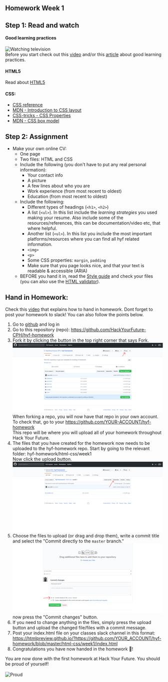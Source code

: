 ## Homework Week 1

## Step 1: Read and watch
#### Good learning practices
![Watching television](https://media.giphy.com/media/Sb7WSbjHFNIL6/giphy.gif)<br>
Before you start check out this [video](http://www.learningscientists.org/videos/) and/or this [article](https://www.cultofpedagogy.com/learning-strategies/) about good learning practices.

#### HTML5
Read about [HTML5](https://developer.mozilla.org/en-US/docs/Web/Guide/HTML/HTML5)

#### CSS:
- [CSS reference](http://cssreference.io/)
- [MDN - Introduction to CSS layout](https://developer.mozilla.org/en-US/docs/Learn/CSS/CSS_layout/Introduction)
- [CSS-tricks - CSS Properties](https://css-tricks.com/almanac/properties/)
- [MDN - CSS box model](https://developer.mozilla.org/en-US/docs/Web/CSS/CSS_Box_Model/Introduction_to_the_CSS_box_model)


## Step 2: Assignment
 - Make your own online CV:
    - One page
    - Two files: HTML and CSS
    - Include the following (you don't have to put any real personal information):
        - Your contact info
        - A picture 
        - A few lines about who you are
        - Work experience (from most recent to oldest)
        - Education (from most recent to oldest)
    - Include the following:
        - Different types of headings (`<h1>`, `<h2>`)
        - A list (`<ul>`). In this list include the _learning strategies_ you used making your resume. Also include some of the resources/references, this can be documentation/video etc, that where helpful.
        - Another list (`<ul>`). In this list you include the most important platforms/resources where you can find all hyf related information.
        - `<img>`
        - `<p>`
        - Some CSS properties: `margin`, `padding`
        - Make sure that you page looks nice, and that your text is readable & accessible (ARIA)
    - BEFORE you hand it in, read the [Style guide](http://www.w3schools.com/html/html5_syntax.asp) and check your files (you can also use the [HTML validator](https://validator.w3.org)).

## Hand in Homework:
Check this [video](https://www.youtube.com/watch?v=GDZiJE_xna4) that explains how to hand in homework. Dont forget to post your homework to slack! You can also follow the points below.

1. Go to [github](https://www.github.com) and log in
2. Go to this repository (repo): https://github.com/HackYourFuture-CPH/hyf-homework
3. Fork it by clicking the button in the top right corner that says Fork.<br> ![Fork instructions](./assets/fork-instructions.png) When forking a repo, you will now have that repo in your own account. To check that, go to your https://github.com/YOUR-ACCOUNT/hyf-homework<br> This repo will be where you will upload all of your homework throughout Hack Your Future.
4. The files that you have created for the homework now needs to be uploaded to the hyf-homework repo. Start by going to the relevant folder: hyf-homework/html-css/week1<br> Now click the upload button.<br> ![Upload instructions](./assets/upload-instructions.png)
5. Choose the files to upload (or drag and drop them), write a commit title and select the "Commit directly to the ```master``` branch."
![Commit instructions](./assets/commit-instructions.png) now press the "Commit changes" button.
6. If you need to change anything in the files, simply press the upload button and upload the changed file/files with a commit message. 
7. Post your index.html file on your classes slack channel in this format: https://htmlpreview.github.io/?https://github.com/YOUR_ACCOUNT/hyf-homework/blob/master/html-css/week1/index.html
8. Congratulations you have now handed in the homework 🎉! 

You are now done with the first homework at Hack Your Future. You should be proud of yourself!<br><br> ![Proud](https://media.giphy.com/media/xSM46ernAUN3y/giphy.gif)

